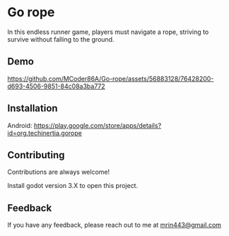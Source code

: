 
# Go rope

In this endless runner game, players must navigate a rope, striving to survive without falling to the ground.

## Demo


https://github.com/MCoder86A/Go-rope/assets/56883128/76428200-d693-4506-9851-84c08a3ba772



## Installation

Android: https://play.google.com/store/apps/details?id=org.techinertia.gorope


## Contributing

Contributions are always welcome!

Install godot version 3.X to open this project.
## Feedback

If you have any feedback, please reach out to me at mrin443@gmail.com

